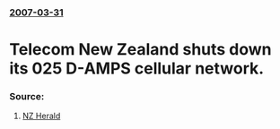 ### [2007-03-31](/news/2007/03/31/index.md)

#  Telecom New Zealand shuts down its 025 D-AMPS cellular network. 




### Source:

1. [NZ Herald](http://www.nzherald.co.nz/section/1/story.cfm?c_id=1&objectid=10431887)
